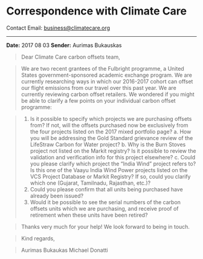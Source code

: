 # Correspondence with Climate Care

Contact Email: business@climatecare.org

---

**Date:** 2017 08 03
**Sender:** Aurimas Bukauskas

>Dear Climate Care carbon offsets team,

>We are two recent grantees of the Fulbright programme, a United States government-sponsored academic exchange program. We are currently researching ways in which our 2016-2017 cohort can offset our flight emissions from our travel over this past year. We are currently reviewing carbon offset retailers. We wondered if you might be able to clarify a few points on your individual carbon offset programme:

>1.	Is it possible to specify which projects we are purchasing offsets from? If not, will the offsets purchased now be exclusively from the four projects listed on the 2017 mixed portfolio page?
a.	How you will be addressing the Gold Standard grievance review of the LifeStraw Carbon for Water project? 
b.	Why is the Burn Stoves project not listed on the Markit registry? Is it possible to review the validation and verification info for this project elsewhere?
c.	Could you please clarify which project the “India Wind” project refers to? Is this one of the Vaayu India Wind Power projects listed on the VCS Project Database or Markit Registry? If so, could you clarify which one (Gujarat, Tamilnadu, Rajasthan, etc.)?
>2.	Could you please confirm that all units being purchased have already been issued? 
>3.	Would it be possible to see the serial numbers of the carbon offsets units which we are purchasing, and receive proof of retirement when these units have been retired?

>Thanks very much for your help! We look forward to being in touch.

>Kind regards,

>Aurimas Bukaukas 
Michael Donatti
